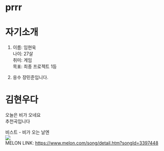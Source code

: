 
# prrr  


# 자기소개

1. 이름: 임현욱  
   나이: 27살  
   취미: 게임  
   목표: 최종 프로젝트 1등  
   
2. 응수 장민준입니다.
   
# 김현우다
오늘은 비가 오네요   
추천곡입니다    

비스트 - 비가 오는 날엔   
<img src="https://cdnimg.melon.co.kr/cm/album/images/012/72/951/1272951_500.jpg/melon/resize/282/quality/80/optimize">   
MELON LINK: https://www.melon.com/song/detail.htm?songId=3397448